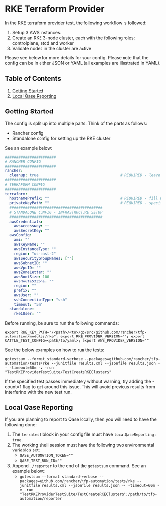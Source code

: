 # RKE Terraform Provider

In the RKE terraform provider test, the following workflow is followed:

1. Setup 3 AWS instances.
2. Create an RKE 3-node cluster, each with the following roles: controlplane, etcd and worker
3. Validate nodes in the cluster are active

Please see below for more details for your config. Please note that the config can be in either JSON or YAML (all examples are illustrated in YAML).

## Table of Contents
1. [Getting Started](#Getting-Started)
2. [Local Qase Reporting](#Local-Qase-Reporting)

## Getting Started
The config is split up into multiple parts. Think of the parts as follows:
- Rancher config
- Standalone config for setting up the RKE cluster

See an example below:

```yaml
#######################
# RANCHER CONFIG
#######################
rancher:
  cleanup: true                                     # REQUIRED - leave this as true
#######################
# TERRAFORM CONFIG
#######################
terraform:
  hostnamePrefix: ""                                # REQUIRED - fill with desired value
  privateKeyPath: ""                                # REQUIRED - specify private key that will be used to access created instances
  ##########################################
  # STANDALONE CONFIG - INFRASTRUCTURE SETUP
  ##########################################
  awsCredentials:
    awsAccessKey: ""
    awsSecretKey: ""
  awsConfig:
    ami: ""
    awsKeyName: ""
    awsInstanceType: ""
    region: "us-east-2"
    awsSecurityGroupNames: [""]
    awsSubnetID: ""
    awsVpcID: ""
    awsZoneLetter: ""
    awsRootSize: 100
    awsRoute53Zone: ""
    region: ""
    prefix: ""
    awsUser: ""
    sshConnectionType: "ssh"
    timeout: "5m"
  standalone:
    rke1User: ""
```

Before running, be sure to run the following commands:

`export RKE_KEY_PATH="/<path>/<to>/go/src/github.com/rancher/tfp-automation/modules/rke": export RKE_PROVIDER_VERSION=""; export CATTLE_TEST_CONFIG=<path/to/yaml>; export AWS_PROVIDER_VERSION=""`

See the below examples on how to run the tests:

`gotestsum --format standard-verbose --packages=github.com/rancher/tfp-automation/tests/rke --junitfile results.xml --jsonfile results.json -- -timeout=60m -v -run "TestRKEProviderTestSuite/TestCreateRKECluster$"`

If the specified test passes immediately without warning, try adding the -count=1 flag to get around this issue. This will avoid previous results from interfering with the new test run.

## Local Qase Reporting
If you are planning to report to Qase locally, then you will need to have the following done:
1. The `terratest` block in your config file must have `localQaseReporting: true`.
2. The working shell session must have the following two environmental variables set:
     - `QASE_AUTOMATION_TOKEN=""`
     - `QASE_TEST_RUN_ID=""`
3. Append `./reporter` to the end of the `gotestsum` command. See an example below::
     - `gotestsum --format standard-verbose --packages=github.com/rancher/tfp-automation/tests/rke --junitfile results.xml --jsonfile results.json -- -timeout=60m -v -run "TestRKEProviderTestSuite/TestCreateRKECluster$";/path/to/tfp-automation/reporter`